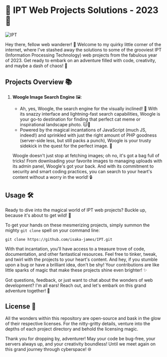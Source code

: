 # 🚀 IPT Web Projects Solutions - 2023 🌟

![IPT](https://komarev.com/ghpvc/?username=ipt-projects&label=ipt&color=0e75b6&style=flat)

Hey there, fellow web wanderer! 👋 Welcome to my quirky little corner of the internet, where I've stashed away the solutions to some of the grooviest IPT (Information Processing Technology) web projects from the fabulous year of 2023. Get ready to embark on an adventure filled with code, creativity, and maybe a dash of chaos! 🎉

## Projects Overview 📚

1. **Woogle Image Search Engine** 🖼️: 
   - Ah, yes, Woogle, the search engine for the visually inclined! 🧐 With its snazzy interface and lightning-fast search capabilities, Woogle is your go-to destination for finding that perfect cat meme or inspirational landscape photo. 🐱🌄
   - Powered by the magical incantations of JavaScript (much JS, indeed!) and sprinkled with just the right amount of PHP goodness (server-side less, but still packs a punch), Woogle is your trusty sidekick in the quest for the perfect image. 💫

   Woogle doesn't just stop at fetching images; oh no, it's got a bag full of tricks! From downloading your favorite images to managing uploads with its admin panel, Woogle's got your back. And with its commitment to security and smart coding practices, you can search to your heart's content without a worry in the world! 🔒

## Usage 🛠️

Ready to dive into the magical world of IPT web projects? Buckle up, because it's about to get wild! 🎢

To get your hands on these mesmerizing projects, simply summon the mighty `git clone` spell on your command line:

```
git clone https://github.com/isaka-james/IPT.git
```

With that incantation, you'll have access to a treasure trove of code, documentation, and other fantastical resources. Feel free to tinker, tweak, and twirl with the projects to your heart's content. And hey, if you stumble upon a bug or have a brilliant idea, don't be shy! Your contributions are like little sparks of magic that make these projects shine even brighter! ✨

Got questions, feedback, or just want to chat about the wonders of web development? I'm all ears! Reach out, and let's embark on this grand adventure together! 🚀

## License 📜

All the wonders within this repository are open-source and bask in the glow of their respective licenses. For the nitty-gritty details, venture into the depths of each project directory and behold the licensing magic.

Thank you for dropping by, adventurer! May your code be bug-free, your servers always up, and your creativity boundless! Until we meet again on this grand journey through cyberspace! 🌐
